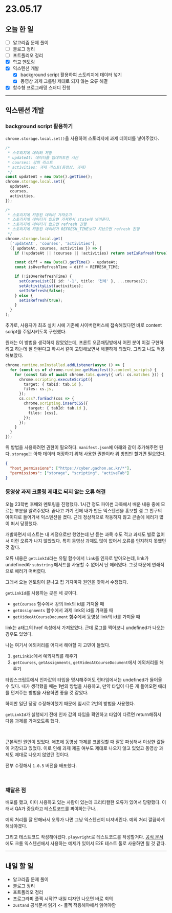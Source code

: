 # 23.05.17

## 오늘 한 일

- [ ] 알고리즘 문제 풀이
- [ ] 블로그 정리
- [ ] 포트폴리오 정리
- [x] 학교 멘토링
- [x] 익스텐션 개발
  - [x] background script 활용하여 스토리지에 데이터 넣기
  - [x] 동영상 과제 크롤링 제대로 되지 않는 오류 해결
- [x] 함수형 프로그래밍 스터디 진행

---

## 익스텐션 개발

### background script 활용하기

`chrome.storage.local.set()`을 사용하여 스토리지에 과제 데이터를 넣어주었다.

```ts
/*
 * 스토리지에 데이터 저장
 * updateAt: 데이터를 업데이트한 시간
 * courses: 강의 리스트
 * activities: 과제 리스트(동영상, 과제)
 */
const updateAt = new Date().getTime();
chrome.storage.local.set({
  updateAt,
  courses,
  activities,
});

/*
 * 스토리지에 저장된 데이터 가져오기
 * 스토리지에 데이터가 있으면 가져와서 state에 넣어준다.
 * 스토리지에 데이터가 없으면 refresh 진행
 * 스토리지에 저장된 데이터가 REFRESH_TIME보다 지났으면 refresh 진행
 */
chrome.storage.local.get(
  ['updateAt', 'courses', 'activities'],
  ({ updateAt, courses, activities }) => {
    if (!updateAt || !courses || !activities) return setIsRefresh(true);

    const diff = new Date().getTime() - updateAt;
    const isOverRefreshTime = diff > REFRESH_TIME;

    if (!isOverRefreshTime) {
      setCourseList([{ id: '-1', title: '전체' }, ...courses]);
      setActivityList(activities);
      setIsRefresh(false);
    } else {
      setIsRefresh(true);
    }
  }
);
```

추가로, 사용자가 최초 설치 시에 기존에 사이버캠퍼스에 접속해있다면 바로 content script를 주입시키도록 구현했다.

원래는 이 방법을 생각하지 않았었는데, 프론트 오픈채팅방에서 어떤 분이 이걸 구현하려고 하는데 잘 안된다고 하셔서 같이 고민해보면서 해결하게 되었다. 그리고 나도 적용해보았다.

```ts
chrome.runtime.onInstalled.addListener(async () => {
  for (const cs of chrome.runtime.getManifest().content_scripts) {
    for (const tab of await chrome.tabs.query({ url: cs.matches })) {
      chrome.scripting.executeScript({
        target: { tabId: tab.id },
        files: cs.js,
      });
      cs.css?.forEach(css => {
        chrome.scripting.insertCSS({
          target: { tabId: tab.id },
          files: [css],
        });
      });
    }
  }
});
```

위 방법을 사용하려면 권한이 필요하다. `manifest.json`에 아래와 같이 추가해주면 된다. `storage`는 아까 데이터 저장하기 위해 사용한 권한이라 위 방법만 할거면 필요없다.

```json
{
  "host_permissions": ["https://cyber.gachon.ac.kr/*"],
  "permissions": ["storage", "scripting", "activeTab"]
}
```

### 동영상 과제 크롤링 제대로 되지 않는 오류 해결

오늘 23학번 후배와 멘토링을 진행했다. 1시간 정도 파이썬 과목에서 배운 내용 중에 모르는 부분을 알려주었다. 끝나고 가기 전에 내가 만든 익스텐션을 홍보할 겸 그 친구의 아이디로 들어가서 익스텐션을 켰다. 근데 정상적으로 작동하지 않고 콘솔에 에러가 많이 떠서 당황했다.

개발하면서 테스트는 내 계정으로만 했었는데 난 듣는 과목 수도 적고 과제도 별로 없어서 이런 오류가 나지 않았었다. 특히 동영상 과제도 많이 없어서 오류를 인지하지 못했던 것 같다.

오류 내용은 `getLinkId`라는 유틸 함수에서 `link`를 인자로 받아오는데, link가 undefined라 `substring` 메서드를 사용할 수 없어서 난 에러였다. 그것 때문에 연쇄적으로 에러가 떠버렸다.

그래서 오늘 멘토링이 끝나고 집 가자마자 원인을 찾아서 수정했다.

`getLinkId`를 사용하는 곳은 세 곳이다.

- `getCourses` 함수에서 강의 link의 id를 가져올 때
- `getAssignments` 함수에서 과제 link의 id를 가져올 때
- `getVideoAtCourseDocument` 함수에서 동영상 link의 id를 가져올 때

link는 a태그의 href 속성에서 가져왔었다. 근데 로그를 찍어보니 undefined가 나오는 경우도 있었다.

나는 여기서 예외처리를 어디서 해야할 지 고민이 들었다.

1. `getLinkId`에서 예외처리를 해주기
2. `getCourses`, `getAssignments`, `getVideoAtCourseDocument`에서 예외처리를 해주기

타입스크립트에서 인자값의 타입을 명시해주어도 런타임에서는 undefined가 들어올 수 있다. 내가 생각했을 때는 1번의 방법을 사용하고, 만약 타입이 다른 게 들어오면 에러를 던져주는 방법을 사용하면 좋을 것 같았다.

하지만 일단 당장 수정해야했기 때문에 임시로 2번의 방법을 사용했다.

`getLinkId`가 실행되기 전에 인자 값의 타입을 확인하고 타입이 다르면 return해줘서 다음 과제를 가져오도록 했다.

<br/>

근본적인 원인이 있었다. 애초에 동영상 과제를 크롤링할 때 잘못 파싱해서 이상한 값들이 저장되고 있었다. 이로 인해 과제 제출 여부도 제대로 나오지 않고 있었고 동영상 과제도 제대로 나오지 않았던 것이다.

전부 수정해서 `1.0.5` 버전을 배포했다.

<br/>

### 깨달은 점

배포를 했고, 이미 사용하고 있는 사람이 있는데 크리티컬한 오류가 있어서 당황했다. 이래서 QA가 중요하고 테스트코드를 짜야하는구나..

예외 처리를 잘 안해놔서 오류가 나면 그냥 익스텐션이 터져버린다. 예외 처리 깔끔하게 해놔야겠다.

그리고 테스트코드 작성해야겠다. `playwright`로 테스트코드를 작성할거다. [공식 문서](https://playwright.dev/docs/chrome-extensions)에도 크롬 익스텐션에서 사용하는 예제가 있어서 E2E 테스트 툴로 사용하면 될 것 같다.

---

## 내일 할 일

- 알고리즘 문제 풀이
- 블로그 정리
- 포트폴리오 정리
- 프로그라피 플젝 시작?? 내일 디자인 나오면 바로 회의
- `zustand` 공식문서 읽기 <- 플젝 적용해야해서 읽어야함
